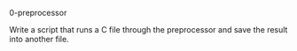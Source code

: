0-preprocessor

Write a script that runs a C file through the preprocessor and save the result into another file.
